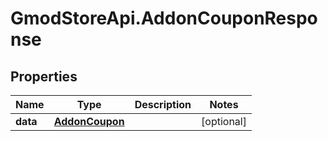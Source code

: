# GmodStoreApi.AddonCouponResponse

## Properties

Name | Type | Description | Notes
------------ | ------------- | ------------- | -------------
**data** | [**AddonCoupon**](AddonCoupon.md) |  | [optional] 


